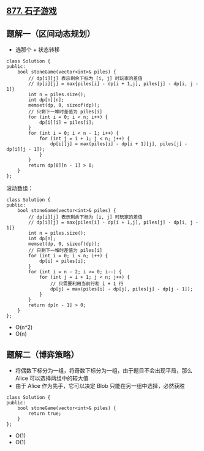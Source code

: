 ## [877. 石子游戏](https://leetcode.cn/problems/stone-game/description/)

## 题解一（区间动态规划）

- 选那个 + 状态转移

```
class Solution {
public:
    bool stoneGame(vector<int>& piles) {
        // dp[i][j] 表示剩余下标为 [i, j] 时玩家的差值
        // dp[i][j] = max{piles[i] - dp[i + 1,j], piles[j] - dp[i, j - 1]}
        int n = piles.size();
        int dp[n][n];
        memset(dp, 0, sizeof(dp));
        // 只剩下一堆时差值为 piles[i]
        for (int i = 0; i < n; i++) {
            dp[i][i] = piles[i];
        }
        for (int i = 0; i < n - 1; i++) {
            for (int j = i + 1; j < n; j++) {
                dp[i][j] = max(piles[i] - dp[i + 1][j], piles[j] - dp[i][j - 1]);
            }
        }
        return dp[0][n - 1] > 0;
    }
};
```

滚动数组：

```
class Solution {
public:
    bool stoneGame(vector<int>& piles) {
        // dp[i][j] 表示剩余下标为 [i, j] 时玩家的差值
        // dp[i][j] = max{piles[i] - dp[i + 1,j], piles[j] - dp[i, j - 1]}
        int n = piles.size();
        int dp[n];
        memset(dp, 0, sizeof(dp));
        // 只剩下一堆时差值为 piles[i]
        for (int i = 0; i < n; i++) {
            dp[i] = piles[i];
        }
        for (int i = n - 2; i >= 0; i--) {
            for (int j = i + 1; j < n; j++) {
                // 只需要利用当前行和 i + 1 行
                dp[j] = max(piles[i] - dp[j], piles[j] - dp[j - 1]);
            }
        }
        return dp[n - 1] > 0;
    }
};
```

- O(n^2)
- O(n)

## 题解二（博弈策略）

- 将偶数下标分为一组，将奇数下标分为一组，由于题目不会出现平局，那么 Alice 可以选择两组中的较大值
- 由于 Alice 作为先手，它可以决定 Blob 只能在另一组中选择，必然获胜

```
class Solution {
public:
    bool stoneGame(vector<int>& piles) {
        return true;
    }
};
```

- O(1)
- O(1)
